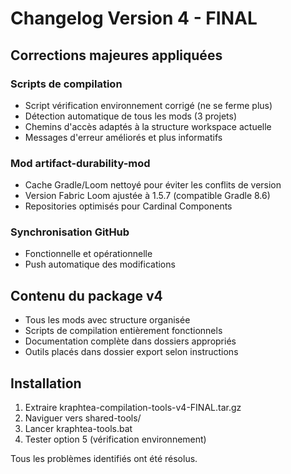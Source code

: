 # Changelog Version 4 - FINAL

## Corrections majeures appliquées

### Scripts de compilation
- Script vérification environnement corrigé (ne se ferme plus)
- Détection automatique de tous les mods (3 projets)
- Chemins d'accès adaptés à la structure workspace actuelle
- Messages d'erreur améliorés et plus informatifs

### Mod artifact-durability-mod
- Cache Gradle/Loom nettoyé pour éviter les conflits de version
- Version Fabric Loom ajustée à 1.5.7 (compatible Gradle 8.6)
- Repositories optimisés pour Cardinal Components

### Synchronisation GitHub
- Fonctionnelle et opérationnelle
- Push automatique des modifications

## Contenu du package v4
- Tous les mods avec structure organisée
- Scripts de compilation entièrement fonctionnels
- Documentation complète dans dossiers appropriés
- Outils placés dans dossier export selon instructions

## Installation
1. Extraire kraphtea-compilation-tools-v4-FINAL.tar.gz
2. Naviguer vers shared-tools/
3. Lancer kraphtea-tools.bat
4. Tester option 5 (vérification environnement)

Tous les problèmes identifiés ont été résolus.